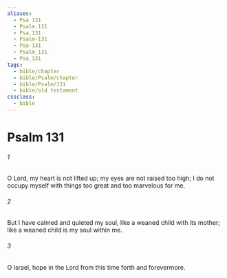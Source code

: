 ```yaml
---
aliases:
  - Psa 131
  - Psalm.131
  - Psa.131
  - Psalm-131
  - Psa-131
  - Psalm_131
  - Psa_131
tags:
  - bible/chapter
  - bible/Psalm/chapter
  - bible/Psalm/131
  - bible/old testament
cssclass:
  - bible
---
```


# Psalm 131

###### 1
O Lord, my heart is not lifted up; my eyes are not raised too high; I do not occupy myself with things too great and too marvelous for me.
###### 2
But I have calmed and quieted my soul, like a weaned child with its mother; like a weaned child is my soul within me.
###### 3
O Israel, hope in the Lord from this time forth and forevermore.


